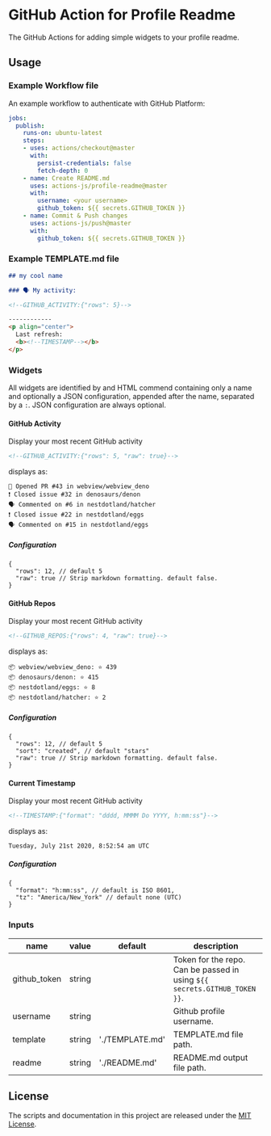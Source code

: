 # GitHub Action for Profile Readme

The GitHub Actions for adding simple widgets to your profile readme.

## Usage

### Example Workflow file

An example workflow to authenticate with GitHub Platform:

```yaml
jobs:
  publish:
    runs-on: ubuntu-latest
    steps:
    - uses: actions/checkout@master
      with:
        persist-credentials: false
        fetch-depth: 0
    - name: Create README.md
      uses: actions-js/profile-readme@master
      with:
        username: <your username>
        github_token: ${{ secrets.GITHUB_TOKEN }}
    - name: Commit & Push changes
      uses: actions-js/push@master
      with:
        github_token: ${{ secrets.GITHUB_TOKEN }}
```

### Example TEMPLATE.md file

```markdown
## my cool name

### 🗣 My activity:

<!--GITHUB_ACTIVITY:{"rows": 5}-->

------------
<p align="center">
  Last refresh: 
  <b><!--TIMESTAMP--></b>
</p>
```


### Widgets

All widgets are identified by and HTML commend containing only a name and
optionally a JSON configuration, appended after the name, separated by a `:`.
JSON configuration are always optional.

#### GitHub Activity

Display your most recent GitHub activity

```markdown
<!--GITHUB_ACTIVITY:{"rows": 5, "raw": true}-->
```

displays as:

```
💪 Opened PR #43 in webview/webview_deno
❗️ Closed issue #32 in denosaurs/denon
🗣 Commented on #6 in nestdotland/hatcher
❗️ Closed issue #22 in nestdotland/eggs
🗣 Commented on #15 in nestdotland/eggs
```

##### Configuration

```jsonc
{
  "rows": 12, // default 5
  "raw": true // Strip markdown formatting. default false.
}
```

#### GitHub Repos

Display your most recent GitHub activity

```markdown
<!--GITHUB_REPOS:{"rows": 4, "raw": true}-->
```

displays as:

```
📦 webview/webview_deno: ⭐️ 439
📦 denosaurs/denon: ⭐️ 415
📦 nestdotland/eggs: ⭐️ 8
📦 nestdotland/hatcher: ⭐️ 2
```

##### Configuration

```jsonc
{
  "rows": 12, // default 5
  "sort": "created", // default "stars"
  "raw": true // Strip markdown formatting. default false.
}
```

#### Current Timestamp

Display your most recent GitHub activity

```markdown
<!--TIMESTAMP:{"format": "dddd, MMMM Do YYYY, h:mm:ss"}-->
```

displays as:

```
Tuesday, July 21st 2020, 8:52:54 am UTC
```

##### Configuration

```jsonc
{
  "format": "h:mm:ss", // default is ISO 8601,
  "tz": "America/New_York" // default none (UTC)
}
```

### Inputs

| name         | value   | default         | description |
| ------------ | ------  | --------------- | ----------- |
| github_token | string  |                 | Token for the repo. Can be passed in using `${{ secrets.GITHUB_TOKEN }}`. |
| username     | string  |                 | Github profile username. |
| template     | string  | './TEMPLATE.md' | TEMPLATE.md file path.   |
| readme       | string  | './README.md'   | README.md output file path.   |

## License

The scripts and documentation in this project are released under the [MIT License](LICENSE).